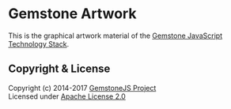 
Gemstone Artwork
================

This is the graphical artwork material of the
[Gemstone JavaScript Technology Stack](http://gemstonejs.com).

Copyright &amp; License
-----------------------

Copyright (c) 2014-2017 [GemstoneJS Project](http://github.com/gemstonejs/gemstone-project)<br/>
Licensed under [Apache License 2.0](http://www.apache.org/licenses/LICENSE-2.0)


